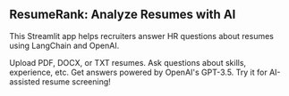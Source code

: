 ## ResumeRank: Analyze Resumes with AI

This Streamlit app helps recruiters answer HR questions about resumes using LangChain and OpenAI.

Upload PDF, DOCX, or TXT resumes.
Ask questions about skills, experience, etc.
Get answers powered by OpenAI's GPT-3.5.
Try it for AI-assisted resume screening!
